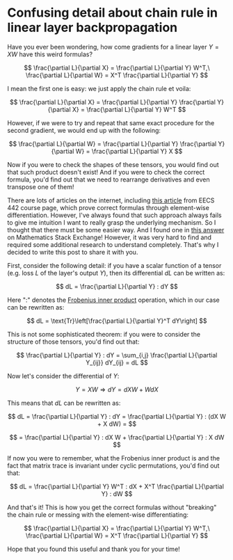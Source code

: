 # Confusing detail about chain rule in linear layer backpropagation

Have you ever been wondering, how come gradients for a linear layer $Y = XW$ have this weird formulas?

$$
\frac{\partial L}{\partial X} = \frac{\partial L}{\partial Y} W^T,\ \frac{\partial L}{\partial W} = X^T \frac{\partial L}{\partial Y}
$$

I mean the first one is easy: we just apply the chain rule et voila:

$$
\frac{\partial L}{\partial X} = \frac{\partial L}{\partial Y} \frac{\partial Y}{\partial X} = \frac{\partial L}{\partial Y} W^T
$$

However, if we were to try and repeat that same exact procedure for the second gradient, we would end up with the following:

$$
\frac{\partial L}{\partial W} = \frac{\partial L}{\partial Y} \frac{\partial Y}{\partial W} = \frac{\partial L}{\partial Y} X
$$

Now if you were to check the shapes of these tensors, you would find out that such product doesn't exist! And if you were to check the correct formula, you'd find out that we need to rearrange derivatives and even transpose one of them!

There are lots of articles on the internet, including [this article](https://web.eecs.umich.edu/~justincj/teaching/eecs442/notes/linear-backprop.html) from EECS 442 course page, which prove correct formulas through element-wise differentiation. However, I've always found that such approach always fails to give me intuition I want to really grasp the underlying mechanism. So I thought that there must be some easier way. And I found one in [this answer](https://math.stackexchange.com/a/3850121/398144) on Mathematics Stack Exchange! However, it was very hard to find and required some additional research to understand completely. That's why I decided to write this post to share it with you.

First, consider the following detail: if you have a scalar function of a tensor (e.g. loss $L$ of the layer's output $Y$), then its differential $dL$ can be written as:

$$
dL = \frac{\partial L}{\partial Y} : dY
$$

Here "$:$" denotes the [Frobenius inner product](https://en.wikipedia.org/wiki/Frobenius_inner_product) operation, which in our case can be rewritten as:

$$
dL = \text{Tr}\left[\frac{\partial L}{\partial Y}^T dY\right]
$$

This is not some sophisticated theorem: if you were to consider the structure of those tensors, you'd find out that:

$$
\frac{\partial L}{\partial Y} : dY = \sum_{i,j} \frac{\partial L}{\partial Y_{ij}} dY_{ij} = dL
$$

Now let's consider the differential of $Y$:

$$
Y = XW \Rightarrow dY = dX W + W dX
$$

This means that $dL$ can be rewritten as:

$$
dL = \frac{\partial L}{\partial Y} : dY = \frac{\partial L}{\partial Y} : (dX W + X dW) =
$$

$$
= \frac{\partial L}{\partial Y} : dX W + \frac{\partial L}{\partial Y} : X dW
$$

If now you were to remember, what the Frobenius inner product is and the fact that matrix trace is invariant under cyclic permutations, you'd find out that:

$$
dL = \frac{\partial L}{\partial Y} W^T : dX + X^T \frac{\partial L}{\partial Y} : dW
$$

And that's it! This is how you get the correct formulas without "breaking" the chain rule or messing with the element-wise differentiating:

$$
\frac{\partial L}{\partial X} = \frac{\partial L}{\partial Y} W^T,\ \frac{\partial L}{\partial W} = X^T \frac{\partial L}{\partial Y}
$$

Hope that you found this useful and thank you for your time!